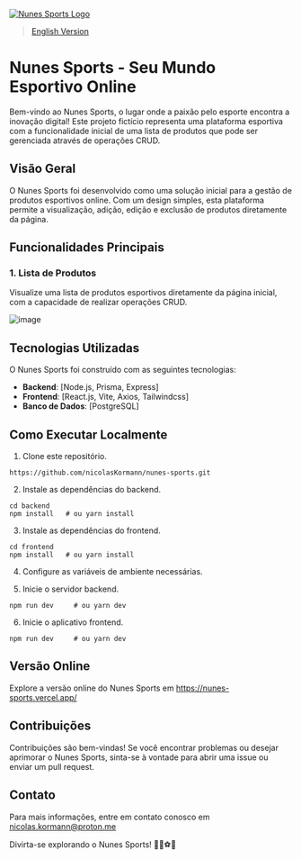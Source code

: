 
[![Nunes Sports Logo](https://github.com/nicolasKormann/nunes-sports/assets/104602223/1ca80008-5b7b-4a4a-aded-264f7c8991d8)](https://nunes-sports.vercel.app/)

> [English Version](README.md)

 
# Nunes Sports - Seu Mundo Esportivo Online

Bem-vindo ao Nunes Sports, o lugar onde a paixão pelo esporte encontra a inovação digital! Este projeto fictício representa uma plataforma esportiva com a funcionalidade inicial de uma lista de produtos que pode ser gerenciada através de operações CRUD.

## Visão Geral

O Nunes Sports foi desenvolvido como uma solução inicial para a gestão de produtos esportivos online. Com um design simples, esta plataforma permite a visualização, adição, edição e exclusão de produtos diretamente da página.

## Funcionalidades Principais

### 1. Lista de Produtos
Visualize uma lista de produtos esportivos diretamente da página inicial, com a capacidade de realizar operações CRUD.

![image](https://github.com/nicolasKormann/nunes-sports/assets/104602223/4c6a2c0c-c2a9-46ba-832c-04d31fa4e0c1)


## Tecnologias Utilizadas

O Nunes Sports foi construído com as seguintes tecnologias:

- **Backend**: [Node.js, Prisma, Express]
- **Frontend**: [React.js, Vite, Axios, Tailwindcss]
- **Banco de Dados**: [PostgreSQL]

## Como Executar Localmente

1. Clone este repositório.

```
https://github.com/nicolasKormann/nunes-sports.git
```

2. Instale as dependências do backend.

```
cd backend
npm install   # ou yarn install
```

3. Instale as dependências do frontend.
   
```
cd frontend
npm install   # ou yarn install
```

4. Configure as variáveis de ambiente necessárias.

5. Inicie o servidor backend.
   
```
npm run dev     # ou yarn dev
```

6. Inicie o aplicativo frontend.
   
```
npm run dev     # ou yarn dev
```

## Versão Online

Explore a versão online do Nunes Sports em https://nunes-sports.vercel.app/

## Contribuições
Contribuições são bem-vindas! Se você encontrar problemas ou desejar aprimorar o Nunes Sports, sinta-se à vontade para abrir uma issue ou enviar um pull request.

## Contato
Para mais informações, entre em contato conosco em nicolas.kormann@proton.me

Divirta-se explorando o Nunes Sports! 🚀🏀⚽🏈






